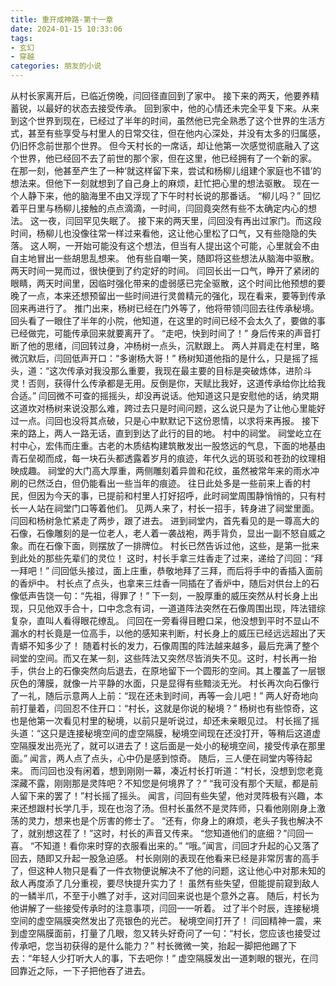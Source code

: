 ```yaml
---
title: 重开成神路-第十一章
date: 2024-01-15 10:33:06
tags:
- 玄幻
- 穿越
categories: 朋友的小说
---
```

从村长家离开后，已临近傍晚，闫回径直回到了家中。
接下来的两天，他要养精蓄锐，以最好的状态去接受传承。
回到家中，他的心情还未完全平复下来。从来到这个世界到现在，已经过了半年的时间，虽然他已完全熟悉了这个世界的生活方式，甚至有些享受与村里人的日常交往，但在他内心深处，并没有太多的归属感，仍旧怀念前世那个世界。
但今天村长的一席话，却让他第一次感觉彻底融入了这个世界，他已经回不去了前世的那个家，但在这里，他已经拥有了一个新的家。
在那一刻，他甚至产生了一种‘就这样留下来，尝试和杨柳儿组建个家庭也不错’的想法来。但他下一刻就想到了自己身上的麻烦，赶忙把心里的想法驱散。
现在一个人静下来，他的脑海里不由又浮现了下午时村长说的那番话。
“柳儿吗？”
回忆着平日里与杨柳儿接触的点点滴滴，一时间，闫回竟突然有些不太确定内心的想法。
这一夜，闫回罕见失眠了。
接下来的两天里，闫回没有再出过家门。而这段时间，杨柳儿也没像往常一样过来看他，这让他心里松了口气，又有些隐隐的失落。
这人啊，一开始可能没有这个想法，但当有人提出这个可能，心里就会不由自主地冒出一些胡思乱想来。
他有些自嘲一笑，随即将这些想法从脑海中驱散。
两天时间一晃而过，很快便到了约定好的时间。
闫回长出一口气，睁开了紧闭的眼睛，两天时间里，因临时强化带来的虚弱感已完全驱散，这个时间比他预想的要晚了一点，本来还想预留出一些时间进行灵兽精元的强化，现在看来，要等到传承回来再进行了。
推门出来，杨树已经在门外等了，他将带领闫回去往传承秘境。
回头看了一眼住了半年的小院，他知道，在这里的时间已经不会太久了，要做的事已经做完，可能传承回来就要离开了。
“走吧，快到时间了！”
身后传来的声音打断了他的思绪，闫回转过身，冲杨树一点头，沉默跟上。
两人并肩走在村里，略微沉默后，闫回低声开口：“多谢杨大哥！”
杨树知道他指的是什么，只是摇了摇头，道：“这次传承对我没那么重要，我现在最主要的目标是突破炼体，进阶斗灵！否则，获得什么传承都是无用。反倒是你，天赋比我好，这道传承给你比给我合适。”
闫回微不可查的摇摇头，却没再说话。他知道这只是安慰他的话，纳灵期这道坎对杨树来说没那么难，跨过去只是时间问题，这么说只是为了让他心里能好过一点。闫回也没将其点破，只是心中默默记下这份恩情，以求将来再报。
接下来的路上，两人一路无话，直到到达了此行的目的地。
村中的祠堂。
祠堂屹立在村中心，宏伟而庄重。古老的木质结构建筑散发出一股悠远的气息，下面的地基由青石垒砌而成，每一块石头都透露着岁月的痕迹，年代久远的斑驳和苍劲的纹理相映成趣。
祠堂的大门高大厚重，两侧雕刻着异兽和花纹，虽然被常年来的雨水冲刷的已然泛白，但仍能看出一些当年的痕迹。
往日此处多是一些前来上香的村民，但因为今天的事，已提前和村里人打好招呼，此时祠堂周围静悄悄的，只有村长一人站在祠堂门口等着他们。
见两人来了，村长一招手，转身进了祠堂里面。
闫回和杨树急忙紧走了两步，跟了进去。
进到祠堂内，首先看见的是一尊高大的石像，石像雕刻的是一位老人，老人着一袭战袍，两手背负，显出一副不怒自威之象。而在石像下面，则摆放了一排牌位。
村长已然告诉过他，这些，是第一批来到此处的那些先辈们的灵位！
这时，村长手拿三炷香走了过来，递给了闫回：“拜一拜吧！”
闫回低头接过，面上庄重，恭敬地拜了三拜，而后将手中的香插入面前的香炉中。
村长点了点头，也拿来三炷香一同插在了香炉中，随后对供台上的石像低声告饶一句：“先祖，得罪了！”
下一刻，一股厚重的威压突然从村长身上出现，只见他双手合十，口中念念有词，一道道阵法突然在石像周围出现，阵法错综复杂，直叫人看得眼花缭乱。
闫回在一旁看得目瞪口呆，他没想到平时不显山不漏水的村长竟是一位高手，以他的感知来判断，村长身上的威压已经远远超出了天青蟒不知多少了！
随着村长的发力，石像周围的阵法越来越多，最后充满了整个祠堂的空间。而又在某一刻，这些阵法又突然尽皆消失不见。这时，村长再一抬手，供台上的石像突然向后退去，在原地留下一个圆形的空间。其上覆盖了一层银灰色的薄膜，就像一片平静的水面，只是显得有些黯淡无光。
村长再次向石像行了一礼，随后示意两人上前：“现在还未到时间，再等一会儿吧！”
两人好奇地向前打量着，闫回忍不住开口：“村长，这就是你说的秘境？”
杨树也有些惊奇，这也是他第一次看见村里的秘境，以前只是听说过，却还未亲眼见过。
村长摇了摇头道：“这只是连接秘境空间的虚空隔膜，秘境空间现在还没打开，等稍后这道虚空隔膜发出亮光了，就可以进去了！这后面是一处小的秘境空间，接受传承在那里面。”
闻言，两人点了点头，心中仍是感到惊奇。
随后，三人便在祠堂内等待起来。
而闫回也没有闲着，想到刚刚一幕，凑近村长打听道：“村长，没想到您老竟深藏不露，刚刚那是灵阵吧？不知您是何境界了？”
“我可没有那个天赋，都是前人留下来的罢了！”村长摇了摇头。
闻言，闫回有些失望，他对灵阵极有兴趣，本来还想跟村长学几手，现在也泡了汤。但村长虽然不是灵阵师，只看他刚刚身上激荡的灵力，想来也是个厉害的修士了。
“还有，你身上的麻烦，老头子我也解决不了，就别想这茬了！”这时，村长的声音又传来。
“您知道他们的底细？”闫回一喜。
“不知道！看你来时穿的衣服看出来的。”
“哦。”闻言，闫回才升起的心又落了回去，随即又升起一股急迫感。
村长刚刚的表现在他看来已经是非常厉害的高手了，但这种人物只是看了一件衣物便说解决不了他的问题，这让他心中对那未知的敌人再度添了几分重视，要尽快提升实力了！
虽然有些失望，但能提前窥到敌人的一鳞半爪，不至于小瞧了对手，这对闫回来说也是个意外之喜。
随后，村长为他讲解了一些接受传承时的注意事项，闫回一一听着。
过了半个时辰，连接秘境空间的虚空隔膜突然发出了亮银色的光芒。
秘境空间打开了！
闫回精神一震，来到虚空隔膜面前，打量了几眼，忽又转头好奇问了一句：“村长，您应该也接受过传承吧，您当初获得的是什么能力？”
村长微微一笑，抬起一脚把他踢了下去：“年轻人少打听大人的事，下去吧你！”
虚空隔膜发出一道刺眼的银光，在闫回靠近之际，一下子把他吞了进去。